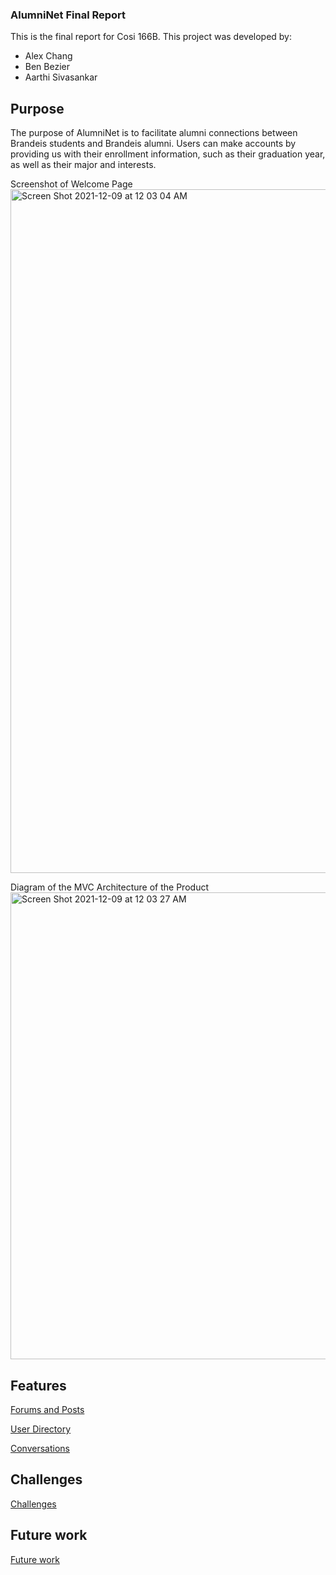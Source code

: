 ### AlumniNet Final Report

This is the final report for Cosi 166B.  This project was developed by:

- Alex Chang
- Ben Bezier
- Aarthi Sivasankar

## Purpose

The purpose of AlumniNet is to facilitate alumni connections between Brandeis students and Brandeis alumni.  Users can make accounts by providing us with their enrollment information, such as their graduation year, as well as their major and interests.

Screenshot of Welcome Page
<img width="1094" alt="Screen Shot 2021-12-09 at 12 03 04 AM" src="https://user-images.githubusercontent.com/55194773/145337866-05e9b713-970d-4d42-a68a-ee4d09596787.png">

Diagram of the MVC Architecture of the Product<img width="747" alt="Screen Shot 2021-12-09 at 12 03 27 AM" src="https://user-images.githubusercontent.com/55194773/145337971-b3cce037-728e-47b3-a3a4-3daf8c5083f9.png">

## Features

[Forums and Posts](posts.md)

[User Directory](directory.md)

[Conversations](conversations.md)

## Challenges

[Challenges](challenges.md)

## Future work

[Future work](futurework.md)



